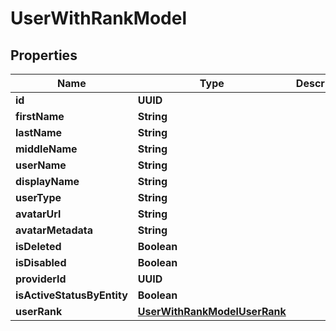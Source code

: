 

# UserWithRankModel


## Properties

| Name | Type | Description | Notes |
|------------ | ------------- | ------------- | -------------|
|**id** | **UUID** |  |  [optional] |
|**firstName** | **String** |  |  [optional] |
|**lastName** | **String** |  |  [optional] |
|**middleName** | **String** |  |  [optional] |
|**userName** | **String** |  |  [optional] |
|**displayName** | **String** |  |  [optional] |
|**userType** | **String** |  |  [optional] |
|**avatarUrl** | **String** |  |  [optional] |
|**avatarMetadata** | **String** |  |  [optional] |
|**isDeleted** | **Boolean** |  |  [optional] |
|**isDisabled** | **Boolean** |  |  [optional] |
|**providerId** | **UUID** |  |  [optional] |
|**isActiveStatusByEntity** | **Boolean** |  |  [optional] |
|**userRank** | [**UserWithRankModelUserRank**](UserWithRankModelUserRank.md) |  |  [optional] |



